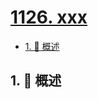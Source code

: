 # [1126. xxx](https://github.com/Tdahuyou/TNotes.leetcode/tree/main/notes/1126.%20xxx)

<!-- region:toc -->

- [1. 📝 概述](#1--概述)

<!-- endregion:toc -->

## 1. 📝 概述
